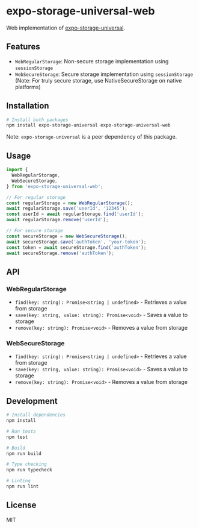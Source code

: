 # expo-storage-universal-web

Web implementation of [expo-storage-universal](https://github.com/higayasuo/expo-storage-universal).

## Features

- `WebRegularStorage`: Non-secure storage implementation using `sessionStorage`
- `WebSecureStorage`: Secure storage implementation using `sessionStorage` (Note: For truly secure storage, use NativeSecureStorage on native platforms)

## Installation

```bash
# Install both packages
npm install expo-storage-universal expo-storage-universal-web
```

Note: `expo-storage-universal` is a peer dependency of this package.

## Usage

```typescript
import {
  WebRegularStorage,
  WebSecureStorage,
} from 'expo-storage-universal-web';

// For regular storage
const regularStorage = new WebRegularStorage();
await regularStorage.save('userId', '12345');
const userId = await regularStorage.find('userId');
await regularStorage.remove('userId');

// For secure storage
const secureStorage = new WebSecureStorage();
await secureStorage.save('authToken', 'your-token');
const token = await secureStorage.find('authToken');
await secureStorage.remove('authToken');
```

## API

### WebRegularStorage

- `find(key: string): Promise<string | undefined>` - Retrieves a value from storage
- `save(key: string, value: string): Promise<void>` - Saves a value to storage
- `remove(key: string): Promise<void>` - Removes a value from storage

### WebSecureStorage

- `find(key: string): Promise<string | undefined>` - Retrieves a value from storage
- `save(key: string, value: string): Promise<void>` - Saves a value to storage
- `remove(key: string): Promise<void>` - Removes a value from storage

## Development

```bash
# Install dependencies
npm install

# Run tests
npm test

# Build
npm run build

# Type checking
npm run typecheck

# Linting
npm run lint
```

## License

MIT
